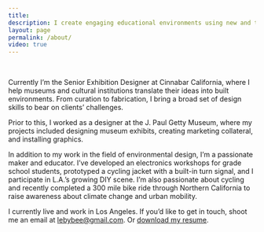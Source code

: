 ```yaml
---
title:
description: I create engaging educational environments using new and traditional media. My passion is to find exciting new ways to tell stories.
layout: page
permalink: /about/
video: true
---
```


<br />

Currently I’m the Senior Exhibition Designer at Cinnabar California, where I help museums and cultural institutions translate their ideas into built environments. From curation to fabrication, I bring a broad set of design skills to bear on clients’ challenges.

Prior to this, I worked as a designer at the J. Paul Getty Museum, where my projects included designing museum exhibits, creating marketing collateral, and installing graphics.

In addition to my work in the field of environmental design, I’m a passionate maker and educator. I’ve developed an electronics workshops for grade school students, prototyped a cycling jacket with a built-in turn signal, and I participate in L.A.’s growing DIY scene. I’m also passionate about cycling and recently completed a 300 mile bike ride through Northern California to raise awareness about climate change and urban mobility. 

I currently live and work in Los Angeles. If you’d like to get in touch, shoot me an email at lebybee@gmail.com. Or [download my resume]({{site.baseurl}}/assets/files/lb_resume.pdf). 

<br />
